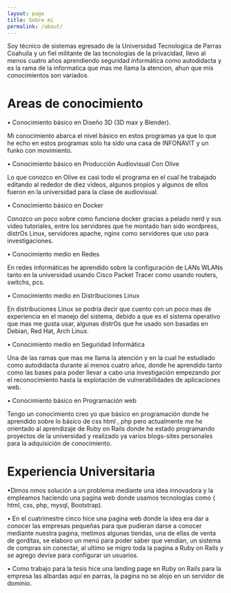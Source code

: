 ```yaml
---
layout: page
title: Sobre mi 
permalink: /about/
---
```


Soy técnico de sistemas egresado de la Universidad Tecnologica de Parras Coahuila y un fiel militante de las tecnologías de la privacidad,  llevo al menos cuatro años aprendiendo seguridad informática como autodidacta y es la rama de la informatica que mas me llama la atencion, ahun que mis conocimientos son variados. 


# Areas de conocimiento

• Conocimiento básico en Diseño 3D (3D max y Blender).

Mi conocimiento abarca el nivel básico en estos programas ya que lo que he echo en estos programas solo ha sido una casa de INFONAVIT y un funko con movimiento. 

• Conocimiento básico en Producción Audiovisual Con Olive

Lo que conozco en Olive es casi todo el programa en el cual he trabajado editando al rededor de diez videos, algunos propios y algunos de ellos fueron en la universidad para la clase de audiovisual. 

• Conocimiento básico en Docker

Conozco un poco sobre como funciona docker gracias a pelado nerd y sus video tutoriales, entre los servidores que he montado han sido wordpress, distrOs Linux, servidores apache, nginx como servidores que uso para investigaciones. 

• Conocimiento medio en Redes

En redes informáticas he aprendido sobre la configuración de LANs WLANs tanto en la universidad usando Cisco Packet Tracer como usando routers, switchs, pcs.

• Conocimiento medio en Distribuciones Linux

En distribuciones Linux se podría decir que cuento con un poco mas de experiencia en el manejo del sistema, debido a que es el sistema operativo que mas me gusta usar, algunas  distrOs que he usado son basadas en Debian, Red Hat, Arch Linux. 

• Conocimiento medio en Seguridad Informática

Una de las ramas que mas me llama la atención y en la cual he estudiado como autodidacta durante al menos cuatro años, donde he aprendido tanto como las bases para poder llevar a cabo una investigación empezando por el reconocimiento hasta la explotación de vulnerabilidades de aplicaciones web. 

• Conocimiento básico en Programación web

Tengo un conocimiento creo yo que básico en programación donde he aprendido sobre lo básico de css html , php pero actualmente me he orientado al aprendizaje de Ruby on Rails donde he estado programando proyectos de la universidad y realizado ya varios blogs-sites personales para la adquisición de conocimiento.



# Experiencia Universitaria 


 •Dimos nmos solución a un problema mediante una idea innovadora y la empleamos haciendo una pagina web donde usamos tecnologías como ( html, css, php, mysql, Bootstrap).
 
• En el cuatrimestre cinco hice una pagina web donde la idea era dar a conocer las empresas pequeñas para que pudieran darse a conocer mediante nuestra pagina, metimos algunas tiendas, una de ellas de venta de gorditas, se elaboro  un menú para poder saber que vendían, un  sistema de compras sin conectar, al ultimo se migro toda la pagina a Ruby on Rails y se agrego devise para configurar un usuarios. 

• Como trabajo para la tesis hice una landing page en Ruby on Rails para la empresa las albardas aquí en parras, la pagina no se alojo en un servidor de dominio. 
 
